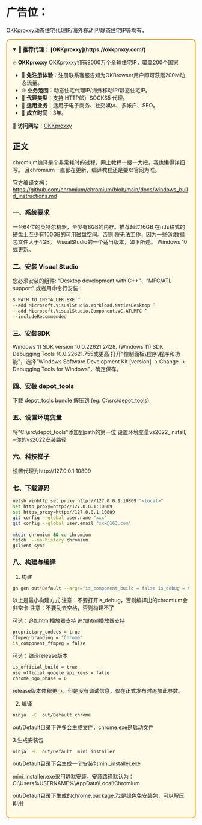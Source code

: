 # 广告位：
  [OKKproxxy](https://okkproxy.com/)动态住宅代理IP/海外移动IP/静态住宅IP等均有，
  <div style="border: 2px solid #f39c12; padding: 15px; background-color: #fffbe6; border-radius: 10px;">

<details open>
<summary><b>🌟 推荐代理： [OKKproxxy](https://okkproxy.com/)</b></summary>

🔥 **OKKproxxy** OKKproxxy拥有8000万个全球住宅IP，覆盖200个国家

- 🚀 **免注册体验**：注册联系客服告知为OKBrowser用户即可获赠200M动态流量。
- 🌐 **业务范围**：动态住宅代理IP/海外移动IP/静态住宅IP。
- 🎀 **代理类型**：支持 HTTP(S）SOCKS5 代理。
- 🎉 **适用业务**：适用于电子商务、社交媒体、多帐户、SEO。
- 🤝 **成立时间**：3年。

🔗 **访问网站**：[OKKproxxy](https://okkproxy.com/)

</details>

## 正文
chromium编译是个非常耗时的过程，网上教程一搜一大把，我也懒得详细写。
且chromium一直都在更新，编译教程还是要以官网为准。

官方编译文档：https://github.com/chromium/chromium/blob/main/docs/windows_build_instructions.md
### 一、系统要求
一台64位的英特尔机器，至少有8GB的内存。推荐超过16GB
在ntfs格式的硬盘上至少有100GB的可用磁盘空间。否则 将无法工作，因为一些Git数据包文件大于4GB。
VisualStudio的一个适当版本，如下所述。
Windows 10 或更新。

### 二、安装 Visual Studio
您必须安装的组件: “Desktop development with C++”、“MFC/ATL support”
或者用命令行安装：
```bash
$ PATH_TO_INSTALLER.EXE ^
--add Microsoft.VisualStudio.Workload.NativeDesktop ^
--add Microsoft.VisualStudio.Component.VC.ATLMFC ^
--includeRecommended
```


### 三、安装SDK
Windows 11 SDK version 10.0.22621.2428.
(Windows 11) SDK Debugging Tools 10.0.22621.755或更高
打开"控制面板\程序\程序和功能"，选择"Windows Software Development Kit [version] -> Change -> Debugging Tools for Windows"，确定保存。
### 四、安装 depot_tools
下载 depot_tools bundle 解压到 (eg: C:\src\depot_tools).

### 五、设置环境变量
将"C:\src\depot_tools"添加到path的第一位
设置环境变量vs2022_install, =你的vs2022安装路径

### 六、科技梯子


设置代理为http://127.0.0.1:10809

### 七、下载源码
```bash
netsh winhttp set proxy http://127.0.0.1:10809 "<local>"
set http_proxy=http://127.0.0.1:10809
set https_proxy=http://127.0.0.1:10809
git config --global user.name "xxx"
git config --global user.email "xxx@163.com"
 
mkdir chromium && cd chromium
fetch  --no-history chromium
gclient sync
```


### 八、构建与编译
1. 构建
```bash
gn gen out\Default --args="is_component_build = false is_debug = false enable_nacl = false  blink_symbol_level = 0 v8_symbol_level = 0 symbol_level = 0"
```


以上是最小构建方式
注意：不要打开is_debug，否则编译出的chromium会非常卡
注意：不要乱去空格，否则构建不了

可选：追加html播放器支持
追加html播放器支持
```bash
proprietary_codecs = true
ffmpeg_branding = "Chrome"
is_component_ffmpeg = false
```


可选：编译release版本
```bash
is_official_build = true
use_official_google_api_keys = false
chrome_pgo_phase = 0
```


release版本体积更小，但是没有调试信息，仅在正式发布时追加此参数。

2. 编译
```bash
ninja  -C  out/Default chrome
```
out/Default目录下许多会生成文件，chrome.exe是启动文件

3.生成安装包
```bash
ninja  -C  out/Default  mini_installer
```

out/Default目录下会生成一个安装包mini_installer.exe

mini_installer.exe采用静默安装，安装路径默认为：C:\Users%USERNAME%\AppData\Local\Chromium

out/Default目录下生成的chrome.package.7z是绿色免安装包，可以解压即用
